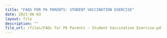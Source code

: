 ```yaml
---
title: "FAQS FOR P6 PARENTS: STUDENT VACCINATION EXERCISE"
date: 2021-06-03
layout: file
description: ""
file_url: /files/FAQs for P6 Parents - Student Vaccination Exercise.pdf
---
```

